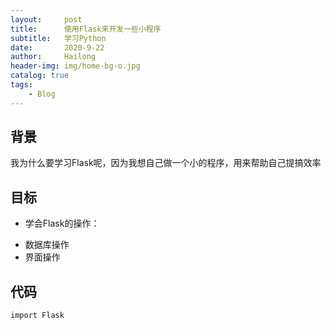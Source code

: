 ```yaml
---
layout:     post
title:      使用Flask来开发一些小程序
subtitle:   学习Python
date:       2020-9-22
author:     Hailong
header-img: img/home-bg-o.jpg
catalog: true
tags:
    - Blog
---
```


## 背景
我为什么要学习Flask呢，因为我想自己做一个小的程序，用来帮助自己提搞效率

## 目标
* 学会Flask的操作：
- 数据库操作
- 界面操作

## 代码

```
import Flask

```
